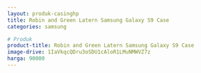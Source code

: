 ```yaml
---
layout: produk-casinghp
title: Robin and Green Latern Samsung Galaxy S9 Case
categories: samsung

# Produk
product-title: Robin and Green Latern Samsung Galaxy S9 Case
image-drive: 1IaVkqcQDru3oSDU1cAloR1LMuNMWVZ7z
harga: 90000
---
```


